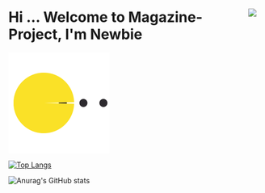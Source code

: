 <h1>Hi <img src="https://github.com/TheDudeThatCode/TheDudeThatCode/blob/master/Assets/Hi.gif" width="29px" align="right">... Welcome to Magazine-Project,
 I'm Newbie</h1> 


<img align="center" src="https://raw.githubusercontent.com/Aniket965/Aniket965/master/pacman.svg?sanitize=true" width="200" height="200">


[![Top Langs](https://github-readme-stats.vercel.app/api/top-langs/?username=cbendot&layout=compact&theme=dracula)](https://github.com/Plankton00/Plankton00)


![Anurag's GitHub stats](https://github-readme-stats.vercel.app/api?username=Plankton86&show_icons=true&theme=radical)
